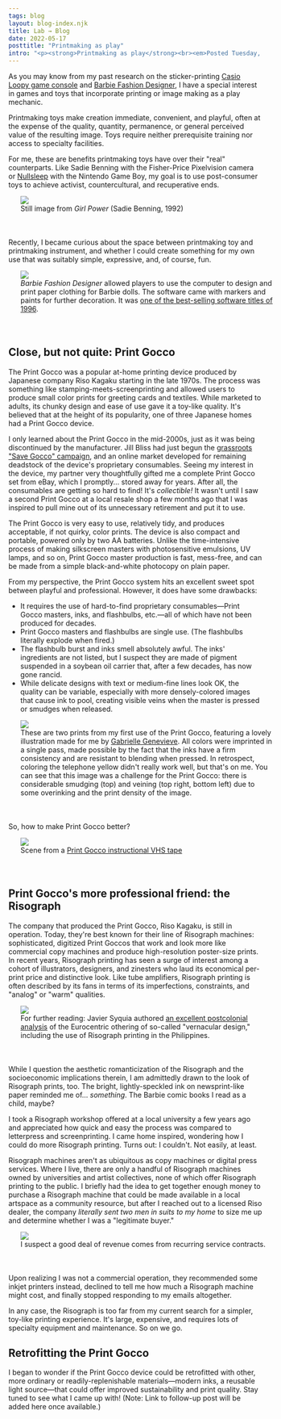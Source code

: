 ```yaml
---
tags: blog
layout: blog-index.njk
title: Lab → Blog 
date: 2022-05-17
posttitle: "Printmaking as play"
intro: "<p><strong>Printmaking as play</strong><br><em>Posted Tuesday, May 17 2022</em></p>"
---
```


As you may know from my past research on the sticker-printing [Casio Loopy game console](http://www.femicom.org/collection/loopy/) and [Barbie Fashion Designer](http://www.femicom.org/research/jesyca-durchin-on-the-making-of-barbie-fashion-designer/), I have a special interest in games and toys that incorporate printing or image making as a play mechanic. 

Printmaking toys make creation immediate, convenient, and playful, often at the expense of the quality, quantity, permanence, or general perceived value of the resulting image. Toys require neither prerequisite training nor access to specialty facilities. 

For me, these are benefits printmaking toys have over their "real" counterparts. Like Sadie Benning with the Fisher-Price Pixelvision camera or [Nullsleep](https://www.nullsleep.com) with the Nintendo Game Boy, my goal is to use post-consumer toys to achieve activist, countercultural, and recuperative ends.

<figure style="margin-left:24px; margin-right:-24px; padding-bottom:36px; padding-top:-36px;"><img src="https://artforum.com/uploads/upload.002/id10618/article01_810x.jpg">
<figcaption>Still image from <em>Girl Power</em> (Sadie Benning, 1992)</figcaption>
</figure>

Recently, I became curious about the space between printmaking toy and printmaking instrument, and whether I could create something for my own use that was suitably simple, expressive, and, of course, fun.

</div>
                          <div class="col-md-4">
                          <figure style="margin-left:24px; margin-right:-24px; padding-bottom:36px; padding-top:-36px;"><img src="https://hxlntblob.blob.core.windows.net/femicom/barbiefashiondesigner-lores.jpg">
<figcaption><em>Barbie Fashion Designer</em> allowed players to use the computer to design and print paper clothing for Barbie dolls. The software came with markers and paints for further decoration. It was <a href="http://femicom.org/collection/item/barbie-fashion-designer-pc/" target="_blank">one of the best-selling software titles of 1996</a>.</figcaption>
</figure>
                          </div>
                      </div>
                  </div>
              </div>
<div class="row">
    <div class="col-md-3">
        <div class="row">
            <div class="col-md-2 subheaderblock" style="background-color:var(--color4-light);">
            </div>
            <div class="col-md-10">
            <h2>Close, but not quite: Print Gocco</h2>
            </div>
        </div>
    </div>
    <div class="col-md-9">
        <div class="row">
            <div class="col-md-8">

The Print Gocco was a popular at-home printing device produced by Japanese company Riso Kagaku starting in the late 1970s. The process was something like stamping-meets-screenprinting and allowed users to produce small color prints for greeting cards and textiles. While marketed to adults, its chunky design and ease of use gave it a toy-like quality. It's believed that at the height of its popularity, one of three Japanese homes had a Print Gocco device.

I only learned about the Print Gocco in the mid-2000s, just as it was being discontinued by the manufacturer. Jill Bliss had just begun the [grassroots "Save Gocco" campaign](http://savegocco.blogspot.com/2009/02/tribute-to-jill-bliss-save-gocco.html), and an online market developed for remaining deadstock of the device's proprietary consumables. Seeing my interest in the device, my partner very thoughtfully gifted me a complete Print Gocco set from eBay, which I promptly... stored away for years. After all, the consumables are getting so hard to find! It's *collectible!* It wasn't until I saw a second Print Gocco at a local resale shop a few months ago that I was inspired to pull mine out of its unnecessary retirement and put it to use.

The Print Gocco is very easy to use, relatively tidy, and produces acceptable, if not quirky, color prints. The device is also compact and portable, powered only by two AA batteries. Unlike the time-intensive process of making silkscreen masters with photosensitive emulsions, UV lamps, and so on, Print Gocco master production is fast, mess-free, and can be made from a simple black-and-white photocopy on plain paper.

From my perspective, the Print Gocco system hits an excellent sweet spot between playful and professional. However, it does have some drawbacks:
 - It requires the use of hard-to-find proprietary consumables&mdash;Print Gocco masters, inks, and flashbulbs, etc.&mdash;all of which have not been produced for decades. 
 - Print Gocco masters and flashbulbs are single use. (The flashbulbs literally explode when fired.)
 - The flashbulb burst and inks smell absolutely awful. The inks' ingredients are not listed, but I suspect they are made of pigment suspended in a soybean oil carrier that, after a few decades, has now gone rancid.
 - While delicate designs with text or medium-fine lines look OK, the quality can be variable, especially with more densely-colored images that cause ink to pool, creating visible veins when the master is pressed or smudges when released.

<p></p>

 <figure style="margin-left:24px; margin-right:-24px; padding-bottom:36px; padding-top:-36px;"><img src="/img/goccoprints.jpg">
<figcaption>These are two prints from my first use of the Print Gocco, featuring a lovely illustration made for me by <a href="https://twitter.com/elloradatura" target="_blank">Gabrielle Genevieve</a>. All colors were imprinted in a single pass, made possible by the fact that the inks have a firm consistency and are resistant to blending when pressed. In retrospect, coloring the telephone yellow didn't really work well, but that's on me. You can see that this image was a challenge for the Print Gocco: there is considerable smudging (top) and veining (top right, bottom left) due to some overinking and the print density of the image.</figcaption>
</figure>

So, how to make Print Gocco better?

</div>
                          <div class="col-md-4">
                          <figure style="margin-left:24px; margin-right:-24px; padding-bottom:36px; padding-top:-36px;"><img src="/img/gocco.gif">
<figcaption>Scene from a <a href="https://www.youtube.com/watch?v=4MpfsoYIQJI" target="_blank">Print Gocco instructional VHS tape</a></figcaption>
</figure>
                          </div>
                      </div>
                  </div>
              </div>
<div class="row">
    <div class="col-md-3">
        <div class="row">
            <div class="col-md-2 subheaderblock" style="background-color:var(--color4-light);">
            </div>
            <div class="col-md-10">
            <h2>Print Gocco's more professional friend: the Risograph</h2>
            </div>
        </div>
    </div>
    <div class="col-md-9">
        <div class="row">
            <div class="col-md-8">

The company that produced the Print Gocco, Riso Kagaku, is still in operation. Today, they're best known for their line of Risograph machines: sophisticated, digitized Print Goccos that work and look more like commercial copy machines and produce high-resolution poster-size prints. In recent years, Risograph printing has seen a surge of interest among a cohort of illustrators, designers, and zinesters who laud its economical per-print price and distinctive look. Like tube amplifiers, Risograph printing is often described by its fans in terms of its imperfections, constraints, and "analog" or "warm" qualities.

<figure style="margin-left:24px; margin-right:-24px; padding-bottom:36px; padding-top:-36px;"><img src="https://futuress.org/content/images/size/w1600/2021/12/Javier_riso.jpg">
<figcaption>For further reading: Javier Syquia authored <a href="https://futuress.org/magazine/a-rejection-of-the-term-vernacular/" target="new">an excellent postcolonial analysis</a> of the Eurocentric othering of so-called "vernacular design," including the use of Risograph printing in the Philippines.</figcaption>
</figure>

While I question the aesthetic romanticization of the Risograph and the socioeconomic implications therein, I am admittedly drawn to the look of Risograph prints, too. The bright, lightly-speckled ink on newsprint-like paper reminded me of... *something*. The Barbie comic books I read as a child, maybe? 

I took a Risograph workshop offered at a local university a few years ago and appreciated how quick and easy the process was compared to letterpress and screenprinting. I came home inspired, wondering how I could do more Risograph printing. Turns out: I couldn't. Not easily, at least.

Risograph machines aren't as ubiquitous as copy machines or digital press services. Where I live, there are only a handful of Risograph machines owned by universities and artist collectives, none of which offer Risograph printing to the public. I briefly had the idea to get together enough money to purchase a Risograph machine that could be made available in a local artspace as a community resource, but after I reached out to a licensed Riso dealer, the company *literally sent two men in suits to my home* to size me up and determine whether I was a "legitimate buyer."

<figure style="margin-left:24px; margin-right:-24px; padding-bottom:36px; padding-top:-36px;"><img src="/img/risoemail.jpg">
<figcaption>I suspect a good deal of revenue comes from recurring service contracts.</figcaption>
</figure>

Upon realizing I was not a commercial operation, they recommended some inkjet printers instead, declined to tell me how much a Risograph machine might cost, and finally stopped responding to my emails altogether. 

In any case, the Risograph is too far from my current search for a simpler, toy-like printing experience. It's large, expensive, and requires lots of specialty equipment and maintenance. So on we go.

</div>
                          <div class="col-md-4">
                          </div>
                      </div>
                  </div>
              </div>
    <div class="row">
    <div class="col-md-3">
        <div class="row">
            <div class="col-md-2 subheaderblock" style="background-color:var(--color4-light);">
            </div>
            <div class="col-md-10">
            <h2>Retrofitting the Print Gocco</h2>
            </div>
        </div>
    </div>
    <div class="col-md-9">
        <div class="row">
            <div class="col-md-8">

I began to wonder if the Print Gocco device could be retrofitted with other, more ordinary or readily-replenishable materials&mdash;modern inks, a reusable light source&mdash;that could offer improved sustainability and print quality. Stay tuned to see what I came up with! (Note: Link to follow-up post will be added here once available.)
